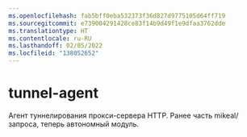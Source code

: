 ```yaml
---
ms.openlocfilehash: fab5bff0eba532373f36d827d9775105d64ff719
ms.sourcegitcommit: e739004291428ce83f14b9d49f1e9dfaa3762dde
ms.translationtype: HT
ms.contentlocale: ru-RU
ms.lasthandoff: 02/05/2022
ms.locfileid: "138052652"
---
```

<a name="tunnel-agent"></a>tunnel-agent
============

Агент туннелирования прокси-сервера HTTP. Ранее часть mikeal/запроса, теперь автономный модуль.
